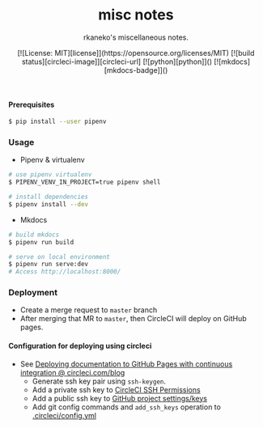 <h1 align="center">misc notes</h1>

<p align="center">rkaneko's miscellaneous notes.</p>

<p align="center">
  [![License: MIT][license]](https://opensource.org/licenses/MIT)
  [![build status][circleci-image]][circleci-url]
  [![python][python]]()
  [![mkdocs][mkdocs-badge]]()
</p>

<br>


#### Prerequisites

```bash
$ pip install --user pipenv
```

### Usage

- Pipenv & virtualenv

```bash
# use pipenv virtualenv
$ PIPENV_VENV_IN_PROJECT=true pipenv shell

# install dependencies
$ pipenv install --dev
```

- Mkdocs

```bash
# build mkdocs
$ pipenv run build

# serve on local environment
$ pipenv run serve:dev
# Access http://localhost:8000/
```

### Deployment

- Create a merge request to `master` branch
- After merging that MR to `master`, then CircleCI will deploy on GitHub pages.

#### Configuration for deploying using circleci

- See [Deploying documentation to GitHub Pages with continuous integration @ circleci.com/blog](https://circleci.com/blog/simplifying-your-ci-cd-build-pipeline-to-gke-with-circleci-orbs/)
  - Generate ssh key pair using `ssh-keygen`.
  - Add a private ssh key to [CircleCI SSH Permissions](https://circleci.com/gh/rkaneko/misc-notes/edit#ssh)
  - Add a public ssh key to [GitHub project settings/keys](https://github.com/rkaneko/misc-notes/settings/keys)
  - Add git config commands and `add_ssh_keys` operation to [.circleci/config.yml](.circleci/config.yml)


[circleci-image]: https://circleci.com/gh/rkaneko/misc-notes.svg?style=shield
[circleci-url]: https://circleci.com/gh/rkaneko/misc-notes
[license]: https://img.shields.io/npm/l/misc-notes.svg
[python]: https://img.shields.io/badge/-Python-F9DC3E.svg?logo=python&style=flat
[mkdocs-badge]: https://img.shields.io/badge/mkdocs--4FC08D.svg?logo=markdown&style=plastic
